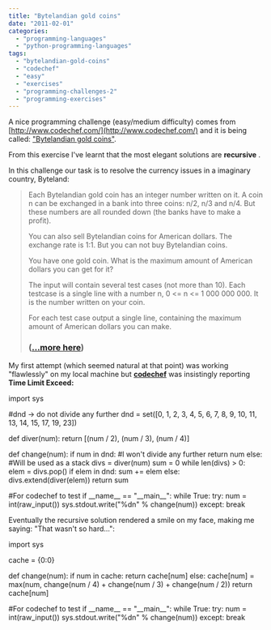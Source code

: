 ```yaml
---
title: "Bytelandian gold coins"
date: "2011-02-01"
categories: 
  - "programming-languages"
  - "python-programming-languages"
tags: 
  - "bytelandian-gold-coins"
  - "codechef"
  - "easy"
  - "exercises"
  - "programming-challenges-2"
  - "programming-exercises"
---
```


A nice programming challenge (easy/medium difficulty) comes from [http://www.codechef.com/](http://www.codechef.com/) and it is being called: ["Bytelandian gold coins"](http://www.codechef.com/problems/COINS/).

From this exercise I've learnt that the most elegant solutions are **recursive** .

In this challenge our task is to resolve the currency issues in a imaginary country, Byteland:

> Each Bytelandian gold coin has an integer number written on it. A coin n can be exchanged in a bank into three coins: n/2, n/3 and n/4. But these numbers are all rounded down (the banks have to make a profit).
> 
> You can also sell Bytelandian coins for American dollars. The exchange rate is 1:1. But you can not buy Bytelandian coins.
> 
> You have one gold coin. What is the maximum amount of American dollars you can get for it?
> 
> The input will contain several test cases (not more than 10). Each testcase is a single line with a number n, 0 <= n <= 1 000 000 000. It is the number written on your coin.
> 
> For each test case output a single line, containing the maximum amount of American dollars you can make.
> 
> ### ([...more here](http://www.codechef.com/problems/COINS/))

My first attempt (which seemed natural at that point) was working "flawlessly" on my local machine but **[codechef](http://www.codechef.com/)** was insistingly reporting **Time Limit Exceed:**

import sys

#dnd -> do not divide any further
dnd = set(\[0, 1, 2, 3, 4, 5, 6, 7, 8, 9, 10, 11, 13, 14, 15, 17, 19, 23\])

def diver(num):
    return \[(num / 2), (num / 3), (num / 4)\]

def change(num):
    if num in dnd:
        #I won't divide any further
        return num
    else:
        #Will be used as a stack
        divs = diver(num)
        sum  = 0
        while len(divs) > 0:
            elem = divs.pop()
            if elem in dnd:
                sum += elem
            else:
                divs.extend(diver(elem))
    return sum

#For codechef to test
if \_\_name\_\_ == "\_\_main\_\_":
    while True:
        try:
            num = int(raw\_input())
            sys.stdout.write("%dn" % change(num))
        except:
            break

Eventually the recursive solution rendered a smile on my face, making me saying: "That wasn't so hard...":

import sys

cache = {0:0}

def change(num):
    if num in cache:
        return cache\[num\]
    else:
        cache\[num\] = max(num, change(num / 4) + change(num / 3) + change(num / 2))
        return cache\[num\]

#For codechef to test
if \_\_name\_\_ == "\_\_main\_\_":
    while True:
        try:
            num = int(raw\_input())
            sys.stdout.write("%dn" % change(num))
        except:
            break

